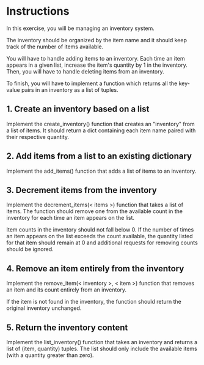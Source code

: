 # Instructions

In this exercise, you will be managing an inventory system.

The inventory should be organized by the item name and it should keep track of the number of items available.

You will have to handle adding items to an inventory. Each time an item appears in a given list, increase the item's quantity by 1 in the inventory. Then, you will have to handle deleting items from an inventory.

To finish, you will have to implement a function which returns all the key-value pairs in an inventory as a list of tuples.

## 1. Create an inventory based on a list

Implement the create_inventory() function that creates an "inventory" from a list of items. It should return a dict containing each item name paired with their respective quantity.

## 2. Add items from a list to an existing dictionary

Implement the add_items() function that adds a list of items to an inventory.

## 3. Decrement items from the inventory

Implement the decrement_items(< items >) function that takes a list of items. The function should remove one from the available count in the inventory for each time an item appears on the list.

Item counts in the inventory should not fall below 0. If the number of times an item appears on the list exceeds the count available, the quantity listed for that item should remain at 0 and additional requests for removing counts should be ignored.

## 4. Remove an item entirely from the inventory

Implement the remove_item(< inventory >, < item >) function that removes an item and its count entirely from an inventory.

If the item is not found in the inventory, the function should return the original inventory unchanged.

## 5. Return the inventory content

Implement the list_inventory() function that takes an inventory and returns a list of (item, quantity) tuples. The list should only include the available items (with a quantity greater than zero).
